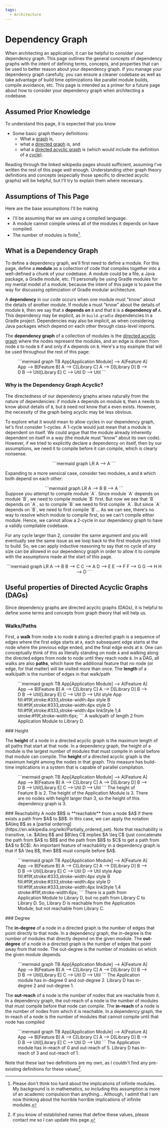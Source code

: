 ```yaml
---
tags:
  - Architecture
---
```

# Dependency Graph
When architecting an application, it can be helpful to consider your dependency graph.
This page outlines the general concepts of dependency graphs with the intent of defining terms, concepts, and properties that can be used to better reason about your dependency graph.
If you manage your dependency graph carefully, you can ensure a cleaner codebase as well as take advantage of build time optimizations like parallel module builds, compile avoidance, etc.
This page is intended as a primer for a future page about how to consider your dependency graph when architecting a codebase.
## Assumed Prior Knowledge
To understand this page, it is expected that you know

- Some basic graph theory definitions:
	- What a [graph](https://en.wikipedia.org/wiki/Graph_(discrete_mathematics)) is,
	- what a [directed graph](https://en.wikipedia.org/wiki/Directed_graph) is, and
	- what a [directed acyclic graph](https://en.wikipedia.org/wiki/Directed_acyclic_graph) is (which would include the definition of a [cycle](https://en.wikipedia.org/wiki/Cycle_(graph_theory))).

Reading through the linked wikipedia pages should sufficient, assuming I've written the rest of this page well enough.
Understanding other graph theory definitions and concepts (especially those specific to directed acyclic graphs) will be helpful, but I'll try to explain them where necessary.

## Assumptions of This Page

Here are the base assumptions I'll be making

- I'll be assuming that we are using a compiled language.
- A module cannot compile unless all of the modules it depends on have compiled.
- The number of modules is finite[^1].
## What is a Dependency Graph

To define a dependency graph, we'll first need to define a module.
For this page, define a **module** as a collection of code that compiles together into a well-defined a chunk of your codebase.
A module could be a file, a Java package, a Gradle module, etc.
I'll personally be using Gradle modules for my mental model of a module, because the intent of this page is to pave the way for discussing optimization of Gradle modular architecture.

A **dependency** in our code occurs when one module must "know" about the details of another module.
If module `A` must "know" about the details of module `B`, then we say that `A` **depends on** `B` and that `B` is a **dependency of** `A`.
This dependency may be explicit, as in `build.gradle` dependencies in a Gradle project.
Dependencies may also be implicit, as when considering Java packages which depend on each other through class-level imports.

The **dependency graph** of a collection of modules is the [directed acyclic graph](https://en.wikipedia.org/wiki/Directed_acyclic_graph) where the nodes represent the modules, and an edge is drawn from node `A` to node `B` if and only if `A` depends on `B`.
Here's a toy example that will be used throughout the rest of this page:

<figure>
```mermaid
graph TB
	App[Application Module] --> A[Feature A]
	App --> B[Feature B]
	A --> C[Library C]
	A --> D[Library D]
	B --> D
	B --> Util[Library E]
	C --> Util
	D --> Util
```
</figure>

### Why is the Dependency Graph Acyclic?

The directedness of our dependency graphs arises naturally from the nature of dependencies: if module `A` depends on module `B`, then `A` needs to know about details of `B`, but `B` need not know that `A` even exists.
However, the necessity of the graph being acyclic may be less obvious.

To explore what it would mean to allow cycles in our dependency graph, let's first consider 1-cycles.
A 1-cycle would just mean that a module is dependent on itself.
We could argue that the module already inherently dependent on itself in a way (the module must "know" about its own code).
However, if we tried to explicitly declare a dependency on itself, then by our assumptions, we need it to compile before it can compile, which is clearly nonsense.
<center>
```mermaid
graph LR
	A --> A
```
</center>

Expanding to a more sensical case, consider two modules, `A` and `B` which both depend on each other:
<center>
```mermaid
graph LR
	A --> B
	B --> A
```
</center>
Suppose you attempt to compile module `A`.
Since module `A` depends on module `B`, we need to compile module `B` first.
But now we see that `B` depends on `A`, so to compile `B` we need to first compile `A`.
But since `A` depends on `B`, we need to first compile `B`...
As we can see, there's no way to resolve which module to compile first, so we can't compile either module.
Hence, we cannot allow a 2-cycle in our dependency graph to have a validly compilable codebase.

For any cycle larger than 2, consider the same argument and you will eventually see the same issue as we loop back to the first module you tried to build.
So, we can apply inductive reasoning to say that no cycle of any size can be allowed in our dependency graph in order to allow it to compile with the assumptions made at the start of this page.
<center>
```mermaid
graph LR
	A --> B
	B --> C
	C --> A
	D --> E
	E --> F
	F --> G
	G --> H
	H --> D
```
</center>

## Useful properties of Directed Acyclic Graphs (DAGs)

Since dependency graphs are directed acyclic graphs (DAGs), it is helpful to define some terms and concepts from graph theory that will help us.

### Walks/Paths

First, a **walk** from node `A` to node `B` along a directed graph is a sequence of edges where the first edge starts at `A`, each subsequent edge starts at the node where the previous edge ended, and the final edge ends at `B`.
One can conceptually think of this as literally standing on node `A` and walking along the directed edges from node to node until they reach node `B`.
In a DAG, all walks are also **paths**, which have the additional feature that no node (or edge, for that matter) will be visited more than once.
The **length** of a walk/path is the number of edges in that walk/path

<figure>
```mermaid
graph TB
	App[Application Module] --> A[Feature A]
	App --> B[Feature B]
	A --> C[Library C]
	A --> D[Library D]
	B --> D
	B --> Util[Library E]
	C --> Util
	D --> Util
	style App fill:#f9f,stroke:#333,stroke-width:4px
	style B fill:#f9f,stroke:#333,stroke-width:4px
	style D fill:#f9f,stroke:#333,stroke-width:4px
	linkStyle 1,4 stroke:#f9f,stroke-width:6px;
```
A walk/path of length 2 from Application Module to Library D.
</figure>
### Height

The **height** of a node in a directed acyclic graph is the maximum length of all paths that start at that node.
In a dependency graph, the height of a module is the largest number of modules that must compile in serial before that module can compile. 
The **height** of a directed acyclic graph is the maximum height among the nodes in that graph.
This measure has build-time implications in a system that is capable of parallel compilation.

<figure>
```mermaid
graph TB
	App[Application Module] --> A[Feature A]
	App --> B[Feature B]
	A --> C[Library C]
	A --> D[Library D]
	B --> D
	B --> Util[Library E]
	C --> Util
	D --> Util
```
The height of Feature B is 2. The height of the Application Module is 3. There are no nodes with height larger than 3, so the height of this dependency graph is 3.
</figure>
### Reachability
A node $B$ is **reachable** from a node $A$ if there exists a path from $A$ to $B$.
In this case, we can apply the notation $A\leq B$ as a [partial ordering](https://en.wikipedia.org/wiki/Partially_ordered_set).
Note that reachability is transitive, i.e. $A\leq B$ and $B\leq C$ implies $A \leq C$ (just concatenate the path from $A$ to $B$ and the path from $B$ to $C$ to get a path from $A$ to $C$).
An important feature of reachability in a dependency graph is that if $A \leq B$, then $B$ must compile before $A$.

<figure>
```mermaid
graph TB
	App[Application Module] --> A[Feature A]
	App --> B[Feature B]
	A --> C[Library C]
	A --> D[Library D]
	B --> D
	B --> Util[Library E]
	C --> Util
	D --> Util
	style App fill:#f9f,stroke:#333,stroke-width:4px
	style B fill:#f9f,stroke:#333,stroke-width:4px
	style D fill:#f9f,stroke:#333,stroke-width:4px
	linkStyle 1,4 stroke:#f9f,stroke-width:6px;
```
There is a path from Application Module to Library D, but no path from Library C to Library D.
So, Library D is reachable from the Application Module, but not reachable from Library C.
</figure>
### Degree

The **in-degree** of a node in a directed graph is the number of edges that point directly to that node.
In a dependency graph, the in-degree is the number of modules that directly depend on the given module.
The **out-degree** of a node in a directed graph is the number of edges that point away from that node.
The out-degree is the number of modules on which the given module depends.

<figure>
```mermaid
graph TB
	App[Application Module] --> A[Feature A]
	App --> B[Feature B]
	A --> C[Library C]
	A --> D[Library D]
	B --> D
	B --> Util[Library E]
	C --> Util
	D --> Util
```
The Application module has in-degree 0 and out-degree 2. Library D has in-degree 2 and out-degree 1. 
</figure>

The **out-reach** of a node is the number of nodes that are reachable from it.
In a dependency graph, the out-reach of a node is the number of modules that must compile before that node can compile.
The **in-reach** of a node is the number of nodes from which it is reachable.
In a dependency graph, the in-reach of a node is the number of modules that cannot compile until that node has compiled

<figure>
```mermaid
graph TB
	App[Application Module] --> A[Feature A]
	App --> B[Feature B]
	A --> C[Library C]
	A --> D[Library D]
	B --> D
	B --> Util[Library E]
	C --> Util
	D --> Util
```
The Application module has in-reach of 0 and out-reach of 5. Library D has in-reach of 3 and out-reach of 1. 
</figure>

Note that these last two definitions are my own, as I couldn't find any pre-existing definitions for these values[^2].


[^1]: Please don't think too hard about the implications of infinite modules. My background is in mathematics, so including this assumption is more of an academic compulsion than anything... Although, I admit that I am now thinking about the horrible horrible implications of infinite modules.

[^2]: If you know of established names that define these values, please contact me so I can update this page.
